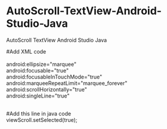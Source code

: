 # AutoScroll-TextView-Android-Studio-Java
AutoScroll TextView Android Studio Java<br>

#Add XML code <br><br>
        android:ellipsize="marquee" <br>
        android:focusable="true" <br>
        android:focusableInTouchMode="true" <br>
        android:marqueeRepeatLimit="marquee_forever" <br>
        android:scrollHorizontally="true" <br>
        android:singleLine="true" <br><br>
        
#Add this line in java code<br>
viewScroll.setSelected(true);
